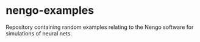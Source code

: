 # nengo-examples
Repository containing random examples relating to the Nengo software for simulations of neural nets.
